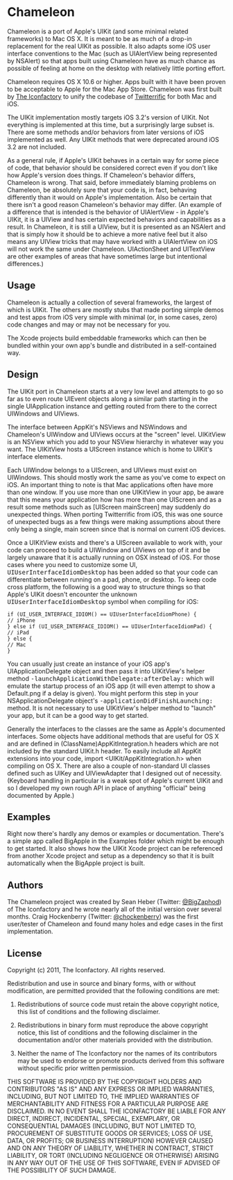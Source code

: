 # Chameleon

Chameleon is a port of Apple's UIKit (and some minimal related frameworks) to Mac OS X. It is meant to be as much of a drop-in replacement for the real UIKit as possible. It also adapts some iOS user interface conventions to the Mac (such as UIAlertView being represented by NSAlert) so that apps built using Chameleon have as much chance as possible of feeling at home on the desktop with relatively little porting effort.

Chameleon requires OS X 10.6 or higher. Apps built with it have been proven to be acceptable to Apple for the Mac App Store. Chameleon was first built by [The Iconfactory](http://iconfactory.com/) to unify the codebase of [Twitterrific](http://www.twitterrific.com/) for both Mac and iOS.

The UIKit implementation mostly targets iOS 3.2's version of UIKit. Not everything is implemented at this time, but a surprisingly large subset is. There are some methods and/or behaviors from later versions of iOS implemented as well. Any UIKit methods that were deprecated around iOS 3.2 are not included.

As a general rule, if Apple's UIKit behaves in a certain way for some piece of code, that behavior should be considered correct even if you don't like how Apple's version does things. If Chameleon's behavior differs, Chameleon is wrong. That said, before immediately blaming problems on Chameleon, be absolutely sure that your code is, in fact, behaving differently than it would on Apple's implementation. Also be certain that there isn't a good reason Chameleon's behavior may differ. (An example of a difference that is intended is the behavior of UIAlertView - in Apple's UIKit, it is a UIView and has certain expected behaviors and capabilities as a result. In Chameleon, it is still a UIView, but it is presented as an NSAlert and that is simply how it should be to achieve a more native feel but it also means any UIView tricks that may have worked with a UIAlertView on iOS will not work the same under Chameleon. UIActionSheet and UITextView are other examples of areas that have sometimes large but intentional differences.)

## Usage

Chameleon is actually a collection of several frameworks, the largest of which is UIKit. The others are mostly stubs that made porting simple demos and test apps from iOS very simple with minimal (or, in some cases, zero) code changes and may or may not be necessary for you.

The Xcode projects build embeddable frameworks which can then be bundled within your own app's bundle and distributed in a self-contained way.

## Design

The UIKit port in Chameleon starts at a very low level and attempts to go so far as to even route UIEvent objects along a similar path starting in the single UIApplication instance and getting routed from there to the correct UIWindows and UIViews.

The interface between AppKit's NSViews and NSWindows and Chameleon's UIWindow and UIViews occurs at the "screen" level. UIKitView is an NSView which you add to your NSView hierarchy in whatever way you want. The UIKitView hosts a UIScreen instance which is home to UIKit's interface elements.

Each UIWindow belongs to a UIScreen, and UIViews must exist on UIWindows. This should mostly work the same as you've come to expect on iOS. An important thing to note is that Mac applications often have more than one window. If you use more than one UIKitView in your app, be aware that this means your application how has more than one UIScreen and as a result some methods such as [UIScreen mainScreen] may suddenly do unexpected things. When porting Twitterrific from iOS, this was one source of unexpected bugs as a few things were making assumptions about there only being a single, main screen since that is normal on current iOS devices.

Once a UIKitView exists and there's a UIScreen available to work with, your code can proceed to build a UIWindow and UIViews on top of it and be largely unaware that it is actually running on OSX instead of iOS. For those cases where you need to customize some UI, <tt>UIUserInterfaceIdiomDesktop</tt> has been added so that your code can differentiate between running on a pad, phone, or desktop. To keep code cross platform, the following is a good way to structure things so that Apple's UIKit doesn't encounter the unknown <tt>UIUserInterfaceIdiomDesktop</tt> symbol when compiling for iOS:

	if (UI_USER_INTERFACE_IDIOM() == UIUserInterfaceIdiomPhone) {
	// iPhone
	} else if (UI_USER_INTERFACE_IDIOM() == UIUserInterfaceIdiomPad) {
	// iPad
	} else {
	// Mac
	}

You can usually just create an instance of your iOS app's UIApplicationDelegate object and then pass it into UIKitView's helper method <tt>-launchApplicationWithDelegate:afterDelay:</tt> which will emulate the startup process of an iOS app (it will even attempt to show a Default.png if a delay is given). You might perform this step in your NSApplicationDelegate object's <tt>-applicationDidFinishLaunching:</tt> method. It is not necessary to use UIKitView's helper method to "launch" your app, but it can be a good way to get started.

Generally the interfaces to the classes are the same as Apple's documented interfaces. Some objects have additional methods that are useful for OS X and are defined in (ClassName)AppKitIntegration.h headers which are not included by the standard UIKit.h header. To easily include all AppKit extensions into your code, import <UIKit/AppKitIntegration.h> when compiling on OS X. There are also a couple of non-standard UI classes defined such as UIKey and UIViewAdapter that I designed out of necessity. (Keyboard handling in particular is a weak spot of Apple's current UIKit and so I developed my own rough API in place of anything "official" being documented by Apple.)

## Examples

Right now there's hardly any demos or examples or documentation. There's a simple app called BigApple in the Examples folder which might be enough to get started. It also shows how the UIKit Xcode project can be referenced from another Xcode project and setup as a dependency so that it is built automatically when the BigApple project is built.

## Authors

The Chameleon project was created by Sean Heber (Twitter: [@BigZaphod](http://twitter.com/BigZaphod/)) of The Iconfactory and he wrote nearly all of the initial version over several months. Craig Hockenberry (Twitter: [@chockenberry](http://twitter.com/chockenberry/)) was the first user/tester of Chameleon and found many holes and edge cases in the first implementation.

## License

Copyright (c) 2011, The Iconfactory. All rights reserved.

Redistribution and use in source and binary forms, with or without
modification, are permitted provided that the following conditions are met:

1. Redistributions of source code must retain the above copyright
   notice, this list of conditions and the following disclaimer.

2. Redistributions in binary form must reproduce the above copyright notice,
   this list of conditions and the following disclaimer in the documentation
   and/or other materials provided with the distribution.
 
3. Neither the name of The Iconfactory nor the names of its contributors may
   be used to endorse or promote products derived from this software without
   specific prior written permission.

THIS SOFTWARE IS PROVIDED BY THE COPYRIGHT HOLDERS AND CONTRIBUTORS "AS IS" AND
ANY EXPRESS OR IMPLIED WARRANTIES, INCLUDING, BUT NOT LIMITED TO, THE IMPLIED
WARRANTIES OF MERCHANTABILITY AND FITNESS FOR A PARTICULAR PURPOSE ARE
DISCLAIMED. IN NO EVENT SHALL THE ICONFACTORY BE LIABLE FOR ANY DIRECT,
INDIRECT, INCIDENTAL, SPECIAL, EXEMPLARY, OR CONSEQUENTIAL DAMAGES (INCLUDING,
BUT NOT LIMITED TO, PROCUREMENT OF SUBSTITUTE GOODS OR SERVICES; LOSS OF USE,
DATA, OR PROFITS; OR BUSINESS INTERRUPTION) HOWEVER CAUSED AND ON ANY THEORY OF
LIABILITY, WHETHER IN CONTRACT, STRICT LIABILITY, OR TORT (INCLUDING NEGLIGENCE
OR OTHERWISE) ARISING IN ANY WAY OUT OF THE USE OF THIS SOFTWARE, EVEN IF
ADVISED OF THE POSSIBILITY OF SUCH DAMAGE.


